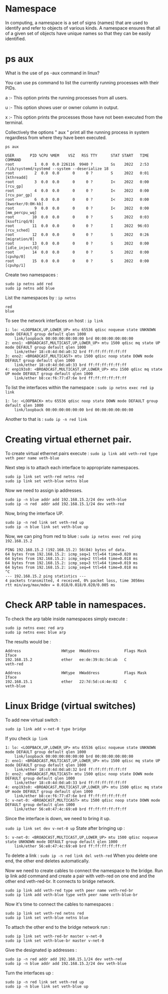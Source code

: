 # Namespace 

In computing, a namespace is a set of signs (names) that are used to identify and refer to objects of various kinds. 
A namespace ensures that all of a given set of objects have unique names so that they can be easily identified.

# ps aux 
What is the use of ps -aux command in linux?


You can use ps command to list the currently running processes with their PIDs.

a :- This option prints the running processes from all users.

u :- This option shows user or owner column in output.

x :- This option prints the processes those have not been executed from the terminal.

Collectively the options " aux " print all the running process in system regardless from where they have been executed.


```ps aux ```

```
USER       PID %CPU %MEM    VSZ   RSS TTY      STAT START   TIME COMMAND
root         1  0.0  0.0 226116  9940 ?        Ss    2022   2:53 /lib/systemd/systemd --system --deserialize 18
root         2  0.0  0.0      0     0 ?        S     2022   0:01 [kthreadd]
root         3  0.0  0.0      0     0 ?        I<    2022   0:00 [rcu_gp]
root         4  0.0  0.0      0     0 ?        I<    2022   0:00 [rcu_par_gp]
root         6  0.0  0.0      0     0 ?        I<    2022   0:00 [kworker/0:0H-kb]
root         9  0.0  0.0      0     0 ?        I<    2022   0:00 [mm_percpu_wq]
root        10  0.0  0.0      0     0 ?        S     2022   0:03 [ksoftirqd/0]
root        11  0.0  0.0      0     0 ?        I     2022  96:03 [rcu_sched]
root        12  0.0  0.0      0     0 ?        S     2022   0:26 [migration/0]
root        13  0.0  0.0      0     0 ?        S     2022   0:00 [idle_inject/0]
root        14  0.0  0.0      0     0 ?        S     2022   0:00 [cpuhp/0]
root        15  0.0  0.0      0     0 ?        S     2022   0:00 [cpuhp/1]
```

Create two namespaces : 
```
sudo ip netns add red
sudo ip netns add blue  
```

List the namespaces by : ```ip netns```
```
red  
blue 
```

To see the network interfaces on host :  ``` ip link ```

```
1: lo: <LOOPBACK,UP,LOWER_UP> mtu 65536 qdisc noqueue state UNKNOWN mode DEFAULT group default qlen 1000
    link/loopback 00:00:00:00:00:00 brd 00:00:00:00:00:00
2: eno1: <BROADCAST,MULTICAST,UP,LOWER_UP> mtu 1500 qdisc mq state UP mode DEFAULT group default qlen 1000
    link/ether 18:c0:4d:0d:a0:32 brd ff:ff:ff:ff:ff:ff
3: eno2: <BROADCAST,MULTICAST> mtu 1500 qdisc noop state DOWN mode DEFAULT group default qlen 1000
    link/ether 18:c0:4d:0d:a0:33 brd ff:ff:ff:ff:ff:ff
4: enp193s0: <BROADCAST,MULTICAST,UP,LOWER_UP> mtu 1500 qdisc mq state UP mode DEFAULT group default qlen 1000
    link/ether b8:ce:f6:77:d7:6e brd ff:ff:ff:ff:ff:ff
```

To list the interfaces within the namespace : ``` sudo ip netns exec red ip link ```

```
1: lo: <LOOPBACK> mtu 65536 qdisc noop state DOWN mode DEFAULT group default qlen 1000
    link/loopback 00:00:00:00:00:00 brd 00:00:00:00:00:00
```

Another to that is : ``` sudo ip -n red link ```

# Creating virtual ethernet pair. 

To create virtual ethernet pairs execute : 
``` sudo ip link add veth-red type veth peer name veth-blue ```

Next step is to attach each interface to appropriate namespaces. 

```
sudo ip link set veth-red netns red 
sudo ip link set veth-blue netns blue 
```

Now we need to assign ip addresses. 

```
sudo ip -n blue addr add 192.168.15.2/24 dev veth-blue
sudo ip -n red  addr add 192.168.15.1/24 dev veth-red
```

Now, bring the interface UP.

```
sudo ip -n red link set veth-red up
sudo ip -n blue link set veth-blue up
```

Now, we can ping from red to blue :  ``` sudo ip netns exec red ping 192.168.15.2 ```

```
PING 192.168.15.2 (192.168.15.2) 56(84) bytes of data.
64 bytes from 192.168.15.2: icmp_seq=1 ttl=64 time=0.020 ms
64 bytes from 192.168.15.2: icmp_seq=2 ttl=64 time=0.018 ms
64 bytes from 192.168.15.2: icmp_seq=3 ttl=64 time=0.019 ms
64 bytes from 192.168.15.2: icmp_seq=4 ttl=64 time=0.018 ms
^C
--- 192.168.15.2 ping statistics ---
4 packets transmitted, 4 received, 0% packet loss, time 3056ms
rtt min/avg/max/mdev = 0.018/0.018/0.020/0.005 ms
```

# Check ARP table in namespaces. 

To check the arp table inside namespaces simply execute : 
```
sudo ip netns exec red arp
sudo ip netns exec blue arp
```

The results would be : 
```
Address                  HWtype  HWaddress           Flags Mask            Iface
192.168.15.2             ether   ee:de:39:8c:54:ab   C                     veth-red

Address                  HWtype  HWaddress           Flags Mask            Iface
192.168.15.1             ether   22:7d:5d:c4:4e:02   C                     veth-blue
```

# Linux Bridge (virtual switches)

To add new virtual switch : 
```
sudo ip link add v-net-0 type bridge
```

If you check ``` ip link ```
```
1: lo: <LOOPBACK,UP,LOWER_UP> mtu 65536 qdisc noqueue state UNKNOWN mode DEFAULT group default qlen 1000
    link/loopback 00:00:00:00:00:00 brd 00:00:00:00:00:00
2: eno1: <BROADCAST,MULTICAST,UP,LOWER_UP> mtu 1500 qdisc mq state UP mode DEFAULT group default qlen 1000
    link/ether 18:c0:4d:0d:a0:32 brd ff:ff:ff:ff:ff:ff
3: eno2: <BROADCAST,MULTICAST> mtu 1500 qdisc noop state DOWN mode DEFAULT group default qlen 1000
    link/ether 18:c0:4d:0d:a0:33 brd ff:ff:ff:ff:ff:ff
4: enp193s0: <BROADCAST,MULTICAST,UP,LOWER_UP> mtu 1500 qdisc mq state UP mode DEFAULT group default qlen 1000
    link/ether b8:ce:f6:77:d7:6e brd ff:ff:ff:ff:ff:ff
5: v-net-0: <BROADCAST,MULTICAST> mtu 1500 qdisc noop state DOWN mode DEFAULT group default qlen 1000
    link/ether 56:e0:47:4c:69:e0 brd ff:ff:ff:ff:ff:ff
```

Since the interface is down, we need to bring it up. 

``` sudo ip link set dev v-net-0 up ```
State after bringing up : 
```
5: v-net-0: <BROADCAST,MULTICAST,UP,LOWER_UP> mtu 1500 qdisc noqueue state UNKNOWN mode DEFAULT group default qlen 1000
    link/ether 56:e0:47:4c:69:e0 brd ff:ff:ff:ff:ff:ff
```

To delete a link : ``` sudo ip -n red link del veth-red ``` 
When you delete one end, the other end deletes automatically. 

Now we need to create cables to connect the namespace to the bridge. 
Run ip link add command and create a pair with veth-red on one end and the other end veth-red-br. It connects to bridge network. 

```
sudo ip link add veth-red type veth peer name veth-red-br
sudo ip link add veth-blue type veth peer name veth-blue-br
```

Now it's time to connect the cables to namespaces : 

```
sudo ip link set veth-red netns red
sudo ip link set veth-blue netns blue
```

To attach the other end to the bridge network run : 
```
sudo ip link set veth-red-br master v-net-0
sudo ip link set veth-blue-br master v-net-0
```

Give the designated ip addresses : 

```
sudo ip -n red addr add 192.168.15.1/24 dev veth-red
sudo ip -n blue addr add 192.168.15.2/24 dev veth-blue
```

Turn the interfaces up : 
```
sudo ip -n red link set veth-red up
sudo ip -n blue link set veth-blue up
```
